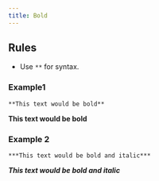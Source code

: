 ```yaml
---
title: Bold
---
```


## Rules

* Use `**` for syntax.

### Example1

```
**This text would be bold**
```

**This text would be bold**

### Example 2

```
***This text would be bold and italic***
```

***This text would be bold and italic***